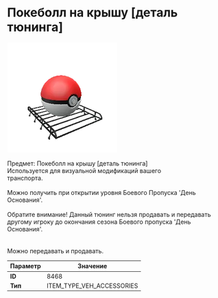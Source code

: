 # Покеболл на крышу [деталь тюнинга]

![Item Image](../img/8468.webp?raw=true)

Предмет: Покеболл на крышу [деталь тюнинга]<br>Используется для визуальной модификаций вашего<br>транспорта.<br><br>Можно получить при открытии уровня Боевого Пропуска 'День Основания'.<br><br>Обратите внимание! Данный тюнинг нельзя продавать и передавать<br>другому игроку до окончания сезона Боевого пропуска 'День Основания'.<br><br><br>Можно передавать и продавать.


| Параметр | Значение |
|----------|----------|
| **ID** | 8468 |
| **Тип** | ITEM_TYPE_VEH_ACCESSORIES |

